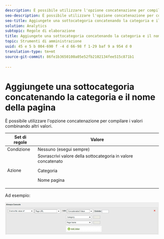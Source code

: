 ```yaml
---
description: È possibile utilizzare l'opzione concatenazione per compilare i valori combinando altri valori.
seo-description: È possibile utilizzare l'opzione concatenazione per compilare i valori combinando altri valori.
seo-title: Aggiungete una sottocategoria concatenando la categoria e il nome della pagina
solution: Analytics
subtopic: Regole di elaborazione
title: Aggiungete una sottocategoria concatenando la categoria e il nome della pagina
topic: Strumenti di amministrazione
uuid: 45 e 5 b 004-690 f -4 d 66-98 f 1-29 baf 9 a 954 d 0
translation-type: tm+mt
source-git-commit: 86fe1b3650100a05e52fb2102134fee515c871b1

---
```



# Aggiungete una sottocategoria concatenando la categoria e il nome della pagina

È possibile utilizzare l'opzione concatenazione per compilare i valori combinando altri valori.

<table id="table_FF761C2011CD456B9A466C054A54FC30"> 
 <thead> 
  <tr> 
   <th colname="col1" class="entry"> Set di regole </th> 
   <th colname="col2" class="entry"> Valore </th> 
  </tr> 
 </thead>
 <tbody> 
  <tr> 
   <td colname="col1"> Condizione </td> 
   <td colname="col2"> Nessuno (esegui sempre) </td> 
  </tr> 
  <tr> 
   <td colname="col1"> Azione </td> 
   <td colname="col2">Sovrascrivi valore della sottocategoria in valore concatenato <p>Categoria </p> <p>Nome pagina </p> </td> 
  </tr> 
 </tbody> 
</table>

Ad esempio:

![](assets/add-subcategory-using-concat.png)

